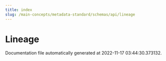 ```yaml
---
title: index
slug: /main-concepts/metadata-standard/schemas/api/lineage
---
```


# Lineage

Documentation file automatically generated at 2022-11-17 03:44:30.373132.
